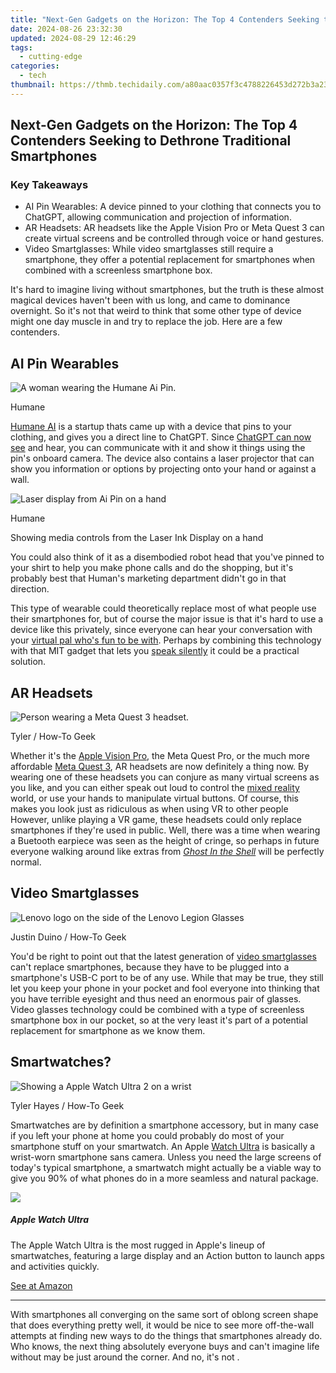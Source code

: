 ```yaml
---
title: "Next-Gen Gadgets on the Horizon: The Top 4 Contenders Seeking to Dethrone Traditional Smartphones"
date: 2024-08-26 23:32:30
updated: 2024-08-29 12:46:29
tags:
  - cutting-edge
categories:
  - tech
thumbnail: https://thmb.techidaily.com/a80aac0357f3c4788226453d272b3a23130ff4b40d591496be1b3a2b61ca7796.jpg
---
```


## Next-Gen Gadgets on the Horizon: The Top 4 Contenders Seeking to Dethrone Traditional Smartphones

### Key Takeaways

* AI Pin Wearables: A device pinned to your clothing that connects you to ChatGPT, allowing communication and projection of information.
* AR Headsets: AR headsets like the Apple Vision Pro or Meta Quest 3 can create virtual screens and be controlled through voice or hand gestures.
* Video Smartglasses: While video smartglasses still require a smartphone, they offer a potential replacement for smartphones when combined with a screenless smartphone box.

 It's hard to imagine living without smartphones, but the truth is these almost magical devices haven't been with us long, and came to dominance overnight. So it's not that weird to think that some other type of device might one day muscle in and try to replace the job. Here are a few contenders.

##  AI Pin Wearables

![A woman wearing the Humane Ai Pin.](https://static1.howtogeekimages.com/wordpress/wp-content/uploads/2023/11/woman-wearing-humane-ai-pin.png) 

Humane

[Humane AI](https://hu.ma.ne/) is a startup thats came up with a device that pins to your clothing, and gives you a direct line to ChatGPT. Since [ChatGPT can now see](https://some-techniques.techidaily.com/2024-approved-evaluating-video-performance-vlc-versus-mx/) and hear, you can communicate with it and show it things using the pin's onboard camera. The device also contains a laser projector that can show you information or options by projecting onto your hand or against a wall.

![Laser display from Ai Pin on a hand](https://static1.howtogeekimages.com/wordpress/wp-content/uploads/2023/11/laser-display-from-ai-pin-on-a-hand.png) 

Humane

Showing media controls from the Laser Ink Display on a hand

 You could also think of it as a disembodied robot head that you've pinned to your shirt to help you make phone calls and do the shopping, but it's probably best that Human's marketing department didn't go in that direction.

 This type of wearable could theoretically replace most of what people use their smartphones for, but of course the major issue is that it's hard to use a device like this privately, since everyone can hear your conversation with your [virtual pal who's fun to be with](https://hitchhikers.fandom.com/wiki/Marvin). Perhaps by combining this technology with that MIT gadget that lets you [speak silently](https://www.engadget.com/2018-04-06-mit-wearable-silent-words.html) it could be a practical solution.

##  AR Headsets

![Person wearing a Meta Quest 3 headset.](https://static1.howtogeekimages.com/wordpress/wp-content/uploads/wm/2023/10/person-wearing-a-quest-3-headset-1.JPG) 

Tyler / How-To Geek

 Whether it's the [Apple Vision Pro](https://unlock-android.techidaily.com/in-2024-how-to-bypass-android-lock-screen-using-emergency-call-on-zte-blade-a73-5g-by-drfone-android/), the Meta Quest Pro, or the much more affordable [Meta Quest 3](https://article-helps.techidaily.com/new-securing-the-title-top-5-hmds-for-drone-pilots-for-2024/), AR headsets are now definitely a thing now. By wearing one of these headsets you can conjure as many virtual screens as you like, and you can either speak out loud to control the [mixed reality](https://review-topics.techidaily.com/set-your-preferred-job-location-on-linkedin-app-of-your-tecno-spark-10-5g-drfone-by-drfone-virtual-android/) world, or use your hands to manipulate virtual buttons. Of course, this makes you look just as ridiculous as when using VR to other people However, unlike playing a VR game, these headsets could only replace smartphones if they're used in public. Well, there was a time when wearing a Buetooth earpiece was seen as the height of cringe, so perhaps in future everyone walking around like extras from _[Ghost In the Shell](https://www.imdb.com/title/tt0113568/)_ will be perfectly normal.

##  Video Smartglasses

![Lenovo logo on the side of the Lenovo Legion Glasses](https://static1.howtogeekimages.com/wordpress/wp-content/uploads/2023/09/53154790446_212a703401_o.jpg) 

Justin Duino / How-To Geek

 You'd be right to point out that the latest generation of [video smartglasses](https://desktop-recording.techidaily.com/new-breaking-down-manycams-recording-capabilities-for-professionals/) can't replace smartphones, because they have to be plugged into a smartphone's USB-C port to be of any use. While that may be true, they still let you keep your phone in your pocket and fool everyone into thinking that you have terrible eyesight and thus need an enormous pair of glasses. Video glasses technology could be combined with a type of screenless smartphone box in our pocket, so at the very least it's part of a potential replacement for smartphone as we know them.

##  Smartwatches?

![Showing a Apple Watch Ultra 2 on a wrist](https://static1.howtogeekimages.com/wordpress/wp-content/uploads/wm/2023/09/apple-watch-ultra-2-1.JPG) 

Tyler Hayes / How-To Geek

 Smartwatches are by definition a smartphone accessory, but in many case if you left your phone at home you could probably do most of your smartphone stuff on your smartwatch. An Apple [Watch Ultra](https://techidaily.com/different-methods-for-resetting-realme-c33-2023-phones-with-screen-locked-and-not-drfone-by-drfone-reset-android-reset-android/) is basically a wrist-worn smartphone sans camera. Unless you need the large screens of today's typical smartphone, a smartwatch might actually be a viable way to give you 90% of what phones do in a more seamless and natural package.

![](https://static1.howtogeekimages.com/wordpress/wp-content/uploads/2023/06/f5f1153b.jpg) 

#####  Apple Watch Ultra

The Apple Watch Ultra is the most rugged in Apple's lineup of smartwatches, featuring a large display and an Action button to launch apps and activities quickly.

[See at Amazon](http://www.amazon.com/dp/B0BDJ9M2K4/?tag=hotoge-20&ascsubtag=UUhtgUeUpU2001024&asc%5Frefurl=https%3A%2F%2Fwww.howtogeek.com%2Ftechnologies-trying-to-replace-smartphones%2F&asc%5Fcampaign=Evergreen) 

---

 With smartphones all converging on the same sort of oblong screen shape that does everything pretty well, it would be nice to see more off-the-wall attempts at finding new ways to do the things that smartphones already do. Who knows, the next thing absolutely everyone buys and can't imagine life without may be just around the corner. And no, it's not .

<ins class="adsbygoogle"
     style="display:block"
     data-ad-format="autorelaxed"
     data-ad-client="ca-pub-7571918770474297"
     data-ad-slot="1223367746"></ins>



<ins class="adsbygoogle"
     style="display:block"
     data-ad-client="ca-pub-7571918770474297"
     data-ad-slot="8358498916"
     data-ad-format="auto"
     data-full-width-responsive="true"></ins>

